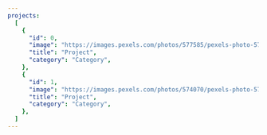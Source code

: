 ```yaml
---
projects:
  [
    {
      "id": 0,
      "image": "https://images.pexels.com/photos/577585/pexels-photo-577585.jpeg?auto=compress&cs=tinysrgb&w=1260&h=750&dpr=1",
      "title": "Project",
      "category": "Category",
    },
    {
      "id": 1,
      "image": "https://images.pexels.com/photos/574070/pexels-photo-574070.jpeg?auto=compress&cs=tinysrgb&w=1260&h=750&dpr=1",
      "title": "Project",
      "category": "Category",
    },
  ]
---
```

